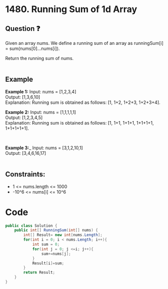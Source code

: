 # 1480. Running Sum of 1d Array
## Question ❓ <br>
Given an array nums. We define a running sum of an array as runningSum[i] = sum(nums[0]…nums[i]).

Return the running sum of nums.
<br><br>

## Example

__Example 1:__
Input: nums = [1,2,3,4]  
Output: [1,3,6,10]  
Explanation:  Running sum is obtained as follows: [1, 1+2, 1+2+3, 1+2+3+4].
<br>

__Example 2:__  Input:  nums = [1,1,1,1,1]  
Output: [1,2,3,4,5]   
Explanation:  Running sum is obtained as follows: [1, 1+1, 1+1+1, 1+1+1+1, 1+1+1+1+1].

<br>

__Example 3:___
Input:  nums =  [3,1,2,10,1]  
Output:  [3,4,6,16,17]  
<br>
  
## Constraints:

- 1 <= nums.length <= 1000
- -10^6 <= nums[i] <= 10^6

# Code
```c#
public class Solution {
    public int[] RunningSum(int[] nums) {
        int[] Result= new int[nums.Length];
        for(int i = 0; i < nums.Length; i++){
            int sum = 0;
            for(int j = 0; j <=i; j++){
                sum+=nums[j];
            }
            Result[i]=sum;
        }
        return Result;
    }
}
```
